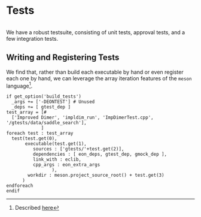 # Tests

```{versionadded} 2.0
```

We have a robust testsuite, consisting of unit tests, approval tests, and a few
integration tests.

## Writing and Registering Tests

We find that, rather than build each executable by hand or even register each
one by hand, we can leverage the array iteration features of the `meson`
language[^1].

```{code-block} meson
if get_option('build_tests')
  _args += ['-DEONTEST'] # Unused
  _deps += [ gtest_dep ]
test_array = [#
  ['Improved Dimer', 'impldim_run', 'ImpDimerTest.cpp', '/gtests/data/saddle_search'],
             ]
foreach test : test_array
  test(test.get(0),
       executable(test.get(1),
          sources : ['gtests/'+test.get(2)],
          dependencies : [ eon_deps, gtest_dep, gmock_dep ],
          link_with : eclib,
          cpp_args : eon_extra_args
                 ),
        workdir : meson.project_source_root() + test.get(3)
      )
endforeach
endif
```

[^1]: Described [here](https://click.rgoswami.me/auto-disc-meson-tests)
